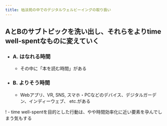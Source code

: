 ```yaml
---
title: 枯淡苑の中でのデジタルウェルビーイングの取り扱い
---
```

## AとBのサブトピックを洗い出し、それらをよりtime well-spentなものに変えていく
- ### A. はなれる時間
	- その中に「本を読む時間」がある
- ### B. よりそう時間
	- Webアプリ、VR, SNS, スマホ・PCなどのデバイス、デジタルガーデン、インディーウェブ、 etc.がある

! - time well-spentを目的とした行動は、やや時間効率化に近い要素を孕んでしまう気もする